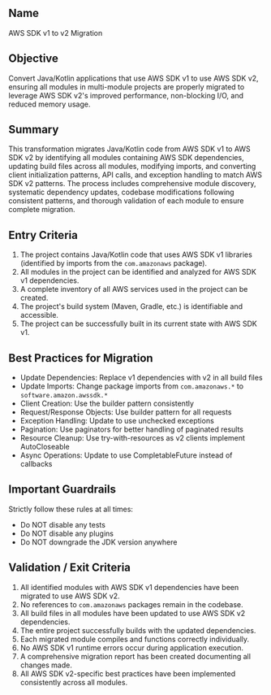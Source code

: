 ## Name
AWS SDK v1 to v2 Migration

## Objective
Convert Java/Kotlin applications that use AWS SDK v1 to use AWS SDK v2, ensuring all modules in multi-module projects are properly migrated to leverage AWS SDK v2's improved performance, non-blocking I/O, and reduced memory usage.

## Summary
This transformation migrates Java/Kotlin code from AWS SDK v1 to AWS SDK v2 by identifying all modules containing AWS SDK dependencies, updating build files across all modules, modifying imports, and converting client initialization patterns, API calls, and exception handling to match AWS SDK v2 patterns. The process includes comprehensive module discovery, systematic dependency updates, codebase modifications following consistent patterns, and thorough validation of each module to ensure complete migration.

## Entry Criteria
1. The project contains Java/Kotlin code that uses AWS SDK v1 libraries (identified by imports from the `com.amazonaws` package).
2. All modules in the project can be identified and analyzed for AWS SDK v1 dependencies.
3. A complete inventory of all AWS services used in the project can be created.
4. The project's build system (Maven, Gradle, etc.) is identifiable and accessible.
5. The project can be successfully built in its current state with AWS SDK v1.

## Best Practices for Migration
- Update Dependencies: Replace v1 dependencies with v2 in all build files
- Update Imports: Change package imports from `com.amazonaws.*` to `software.amazon.awssdk.*`
- Client Creation: Use the builder pattern consistently
- Request/Response Objects: Use builder pattern for all requests
- Exception Handling: Update to use unchecked exceptions
- Pagination: Use paginators for better handling of paginated results
- Resource Cleanup: Use try-with-resources as v2 clients implement AutoCloseable
- Async Operations: Update to use CompletableFuture instead of callbacks

## Important Guardrails
Strictly follow these rules at all times:
- Do NOT disable any tests
- Do NOT disable any plugins
- Do NOT downgrade the JDK version anywhere

## Validation / Exit Criteria
1. All identified modules with AWS SDK v1 dependencies have been migrated to use AWS SDK v2.
2. No references to `com.amazonaws` packages remain in the codebase.
3. All build files in all modules have been updated to use AWS SDK v2 dependencies.
4. The entire project successfully builds with the updated dependencies.
5. Each migrated module compiles and functions correctly individually.
8. No AWS SDK v1 runtime errors occur during application execution.
9. A comprehensive migration report has been created documenting all changes made.
10. All AWS SDK v2-specific best practices have been implemented consistently across all modules.

